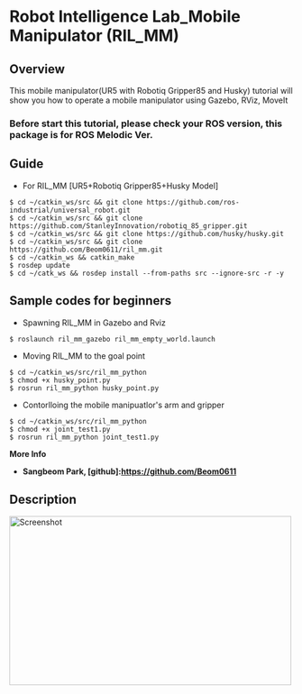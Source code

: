 # Robot Intelligence Lab_Mobile Manipulator (RIL_MM)
 
## Overview
This mobile manipulator(UR5 with Robotiq Gripper85 and Husky) tutorial will show you how to operate a mobile manipulator using Gazebo, RViz, MoveIt



### Before start this tutorial, please check your ROS version, this package is for ROS Melodic Ver.



## Guide

- For RIL_MM
[UR5+Robotiq Gripper85+Husky Model]  
```shell
$ cd ~/catkin_ws/src && git clone https://github.com/ros-industrial/universal_robot.git
$ cd ~/catkin_ws/src && git clone https://github.com/StanleyInnovation/robotiq_85_gripper.git
$ cd ~/catkin_ws/src && git clone https://github.com/husky/husky.git
$ cd ~/catkin_ws/src && git clone https://github.com/Beom0611/ril_mm.git
$ cd ~/catkin_ws && catkin_make
$ rosdep update
$ cd ~/catk_ws && rosdep install --from-paths src --ignore-src -r -y
```


## Sample codes for beginners 
- Spawning RIL_MM in Gazebo and Rviz 
```shell  
$ roslaunch ril_mm_gazebo ril_mm_empty_world.launch
```
- Moving RIL_MM to the goal point  
```shell 
$ cd ~/catkin_ws/src/ril_mm_python   
$ chmod +x husky_point.py
$ rosrun ril_mm_python husky_point.py 
```
- Contorlloing the mobile manipuatlor's arm and gripper   
```shell
$ cd ~/catkin_ws/src/ril_mm_python
$ chmod +x joint_test1.py
$ rosrun ril_mm_python joint_test1.py 
```

**More Info**   
- **Sangbeom Park, [github]:https://github.com/Beom0611**  



## Description    

<img width="500" height="300" src="https://user-images.githubusercontent.com/78074831/109133146-08b8df80-7798-11eb-98a7-53325b398b83.png"  alt="Screenshot" title="Screenshot">
